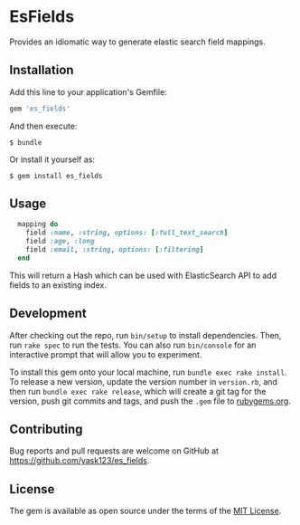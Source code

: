 # EsFields
Provides an idiomatic way to generate elastic search field mappings.

## Installation

Add this line to your application's Gemfile:

```ruby
gem 'es_fields'
```

And then execute:

    $ bundle

Or install it yourself as:

    $ gem install es_fields

## Usage

```ruby
  mapping do
    field :name, :string, options: [:full_text_search]
    field :age, :long
    field :email, :string, options: [:filtering]
  end
```
This will return a Hash which can be used with ElasticSearch API to add fields to an existing index.

## Development

After checking out the repo, run `bin/setup` to install dependencies. Then, run `rake spec` to run the tests. You can also run `bin/console` for an interactive prompt that will allow you to experiment.

To install this gem onto your local machine, run `bundle exec rake install`. To release a new version, update the version number in `version.rb`, and then run `bundle exec rake release`, which will create a git tag for the version, push git commits and tags, and push the `.gem` file to [rubygems.org](https://rubygems.org).

## Contributing

Bug reports and pull requests are welcome on GitHub at https://github.com/yask123/es_fields.

## License

The gem is available as open source under the terms of the [MIT License](https://opensource.org/licenses/MIT).
